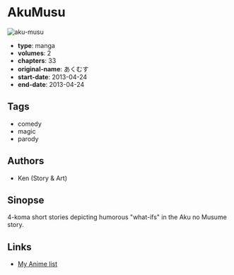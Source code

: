 # AkuMusu

![aku-musu](https://cdn.myanimelist.net/images/manga/3/194179.jpg)

-   **type**: manga
-   **volumes**: 2
-   **chapters**: 33
-   **original-name**: あくむす
-   **start-date**: 2013-04-24
-   **end-date**: 2013-04-24

## Tags

-   comedy
-   magic
-   parody

## Authors

-   Ken (Story & Art)

## Sinopse

4-koma short stories depicting humorous "what-ifs" in the Aku no Musume story.

## Links

-   [My Anime list](https://myanimelist.net/manga/106016/AkuMusu)
